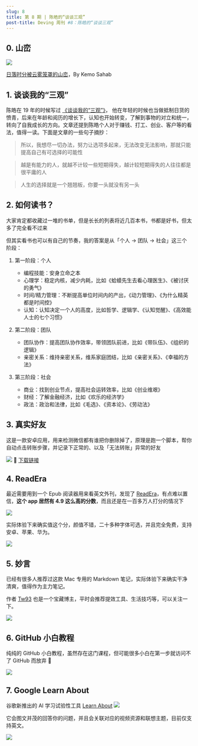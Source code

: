 ```yaml
---
slug: 8
title: 第 8 期 | 陈皓的“谈谈三观”
post-title: Deving 周刊 #8：陈皓的“谈谈三观”
---
```


## 0. 山峦

![](https://img.wukaipeng.com//2024/11/14-224317-v6xj0c-f6aa0e28e03f43cf9c72973346ebd196.jpeg)


[日落时分被云雾笼罩的山峦](https://unsplash.com/photos/mountain-covered-by-clouds-during-sunset-4V0tz5FEvTc?utm_source=unsplash&utm_campaign=wallpapers-macos&utm_medium=referral&utm_content=view-photo-on-unsplash)，By Kemo Sahab

## 1. 谈谈我的“三观”
陈皓在 19 年的时候写过 [《谈谈我的“三观”》](https://coolshell.cn/articles/19085.html)， 他在年轻的时候也当做抵制日货的愤青，后来在年龄和阅历的增长下，认知也开始转变，了解到事物的对立和统一，转向了自我成长的方向。文章还提到陈皓个人对于赚钱、打工、创业、客户等的看法，值得一读。下面是文章的一些句子摘抄：

> 所以，我想尽一切办法，努力让选项多起来，无法改变无法影响，那就只能提高自己有可选择的可能性

> 越是有能力的人，就越不计较一些短期得失，越计较短期得失的人往往都是很平庸的人

> 人生的选择就是一个翘翘板，你要一头就没有另一头

## 2. 如何读书？

大家肯定都收藏过一堆的书单，但是长长的列表将近几百本书，书都是好书，但太多了完全看不过来

但其实看书也可以有自己的节奏，我的答案是从「个人 → 团队 → 社会」这三个阶段：

1. 第一阶段：个人
	- 编程技能：安身立命之本
	- 心理学：稳定内核，减少内耗，比如《蛤蟆先生去看心理医生》、《被讨厌的勇气》
	- 时间/精力管理：不断提高单位时间内的产出，《动力管理》、《为什么精英都是时间控》
	- 认知：认知决定一个人的高度，比如哲学、逻辑学、《认知觉醒》、《高效能人士的七个习惯》

2. 第二阶段：团队
	- 团队协作：提高团队协作效率，带领团队前进，比如《带队伍》、《组织的逻辑》
	- 亲密关系：维持亲密关系，维系家庭团结，比如《亲密关系》、《幸福的方法》

3. 第三阶段：社会
	- 商业：找到创业节点，提高社会运转效率，比如《创业维艰》
	- 财经：了解金融经济，比如《欢乐的经济学》
	- 政法：政治和法律，比如《毛选》、《资本论》、《劳动法》

## 3. 真实好友

这是一款安卓应用，用来检测微信都有谁把你删除掉了，原理是跑一个脚本，帮你自动点击转账步骤，并记录下正常的、以及「无法转账」异常的好友

![](https://img.wukaipeng.com//2024/11/14-224317-Uamvky-cf1ea2c733544616b7e55f26bb54bc58.png)
🔗 [下载链接](https://www.123pan.com/s/ZYAZVv-jmGjd.html)



## 4. ReadEra
最近需要用到一个 Epub 阅读器用来看英文外刊，发现了 [ReadEra](https://readera.org/)，有点难以置信，**这个 app 居然有 4.9 这么高的分数**，而且还是在一百多万人打分的情况下

![](https://img.wukaipeng.com//2024/11/14-224317-Ng3rws-f4397b6c70824b1a9c6637996bf7a2ab.png)

实际体验下来确实值这个分，颜值不错，二十多种字体可选，并且完全免费，支持安卓、苹果、华为。

![](https://img.wukaipeng.com//2024/11/14-224317-uQhm9R-5589313bf6434a289b306d65f3c43e9a.png)


## 5. 妙言

已经有很多人推荐过这款 Mac 专用的 Markdown 笔记，实际体验下来确实干净清爽，值得作为主力笔记。

作者 [Tw93](https://x.com/HiTw93) 也是一个宝藏博主，平时会推荐提效工具、生活技巧等，可以关注一下。

![](https://img.wukaipeng.com//2024/11/14-224318-ibOjsB-7689cd910224421aae4a7383963ccd66.png)

## 6. GitHub 小白教程

纯纯的 GitHub 小白教程，虽然存在这门课程，但可能很多小白在第一步就访问不了 GitHub 而放弃 🤔

![](https://img.wukaipeng.com//2024/11/14-224318-teV6pv-88043373ba6349498a2b1acf3fa17fd2.png)

## 7. Google Learn About
谷歌新推出的 AI 学习试验性工具 [Learn About](https://learning.google.com/experiments/learn-about)
![](https://img.wukaipeng.com//2024/11/14-224321-FgRWSA-6181d6482a6c4055a182ee97928f3b4f.png)

它会图文并茂的回答你的问题，并且会关联对应的视频资源和联想主题，目前仅支持英文。

![](https://img.wukaipeng.com//2024/11/14-224321-yN9aOg-a2b57ed02ed74675a2920004aa2f0c26.png)